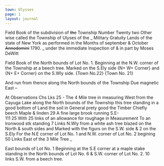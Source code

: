 ```yaml
---
town: Ulysses
page: 1
layout: journal
---
```


Field Book of the subdivision of ~~the~~ Township Number Twenty two Other wise called the Township of Ulyses of the _ Military Gratuity Lands of the state of New York as performed in the Months of september & October ~~Annodomini~~ 1790. _
under the immediate Inspection of & in part by Moses DeWitt 
 
Field Book of the North bounds of Lot No. 1.
Beginning at the N.W. corner of the Township at a beech tree. 
Marked on the S.Ely side {N+ W+ Corner}     and        {N+ E+ Corner} on the S.Wly side.
           	                                                 {Town No.22}  	                 {Town No. 21}
 
And run from thence along the North bounds of the Township
Due magnetic East –
 
At                                                                                    Observations
Chs     	Lks
25	-	The 4 Mile tree in measuring West from the Cayuga Lake along the North bounds 
of the Township this tree standing in a good bottom of Land the soil in General prety good the Timber Chiefly beech Maple & linden
29                       A fine large brook running S.E-     	
111	25       	With 25 links of an allowance for roughage in Measurement To an Ironwood stk standing 
7 Links N.Wly from a white ash tree blazed on the North & south sides and Marked with the figurs on the S.W. side & 2 on the S.Ely For the N.E corner of Lot No. 1 and N.W. corner of Lot No. 2 begining 50 Links East of the 3 Mile Tree _
 
East bounds of Lot No. 1
Beginning at the S.E corner at a maple stake standing in the North bounds of Lot No. 6 & S.W. corner of Lot No. 2. 10 links S.W. from a beech tree.
